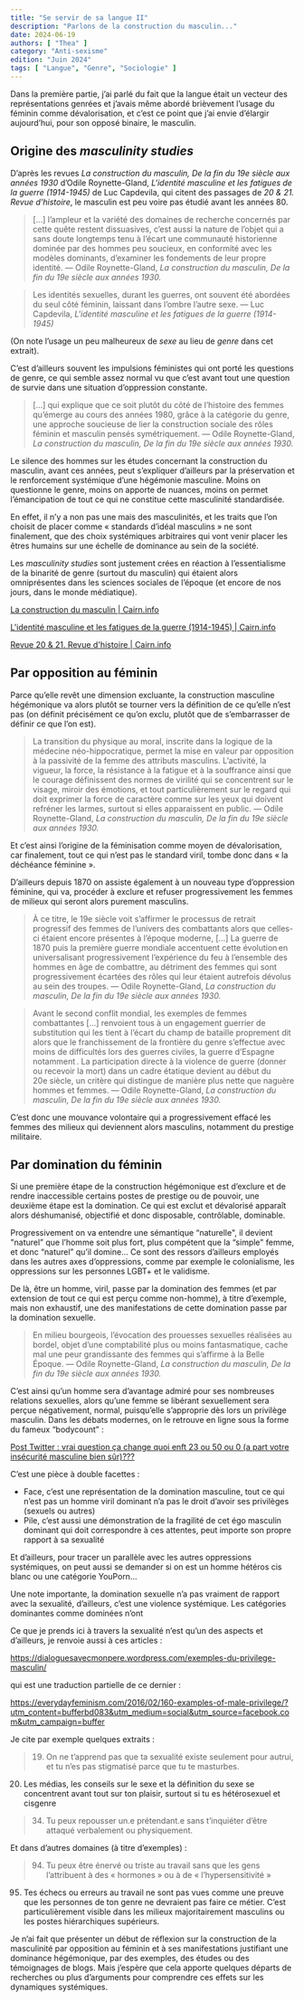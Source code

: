 ```yaml
---
title: "Se servir de sa langue II"
description: "Parlons de la construction du masculin..."
date: 2024-06-19
authors: [ "Thea" ]
category: "Anti-sexisme"
edition: "Juin 2024"
tags: [ "Langue", "Genre", "Sociologie" ]
---
```


Dans la première partie, j’ai parlé du fait que la langue était un vecteur des représentations genrées et j’avais même abordé brièvement l’usage du féminin comme dévalorisation, et c’est ce point que j’ai envie d’élargir aujourd’hui, pour son opposé binaire, le masculin.

## Origine des *masculinity studies*

D’après les revues *La construction du masculin, De la fin du 19e siècle aux années 1930* d’Odile Roynette-Gland, *L'identité masculine et les fatigues de la guerre (1914-1945)* de Luc Capdevila, qui citent des passages de *20 & 21. Revue d'histoire*, le masculin est peu voire pas étudié avant les années 80.

> […] l’ampleur et la variété des domaines de recherche concernés par cette quête restent dissuasives, c’est aussi la nature de l’objet qui a sans doute longtemps tenu à l’écart une communauté historienne dominée par des hommes peu soucieux, en conformité avec les modèles dominants, d’examiner les fondements de leur propre identité. 
— Odile Roynette-Gland, *La construction du masculin, De la fin du 19e siècle aux années 1930.*
> 

> Les identités sexuelles, durant les guerres, ont souvent été abordées du seul côté féminin, laissant dans l’ombre l’autre sexe.
— Luc Capdevila, *L'identité masculine et les fatigues de la guerre (1914-1945)*
> 

(On note l’usage un peu malheureux de *sexe* au lieu de *genre* dans cet extrait).

C’est d’ailleurs souvent les impulsions féministes qui ont porté les questions de genre, ce qui semble assez normal vu que c’est avant tout une question de survie dans une situation d’oppression constante.

> […] qui explique que ce soit plutôt du côté de l’histoire des femmes qu’émerge au cours des années 1980, grâce à la catégorie du genre, une approche soucieuse de lier la construction sociale des rôles féminin et masculin pensés symétriquement.
— Odile Roynette-Gland, *La construction du masculin, De la fin du 19e siècle aux années 1930.*
> 

Le silence des hommes sur les études concernant la construction du masculin, avant ces années, peut s’expliquer d’ailleurs par la préservation et le renforcement systémique d’une hégémonie masculine. Moins on questionne le genre, moins on apporte de nuances, moins on permet l’émancipation de tout ce qui ne constitue cette masculinité standardisée.

En effet, il n’y a non pas une mais des masculinités, et les traits que l’on choisit de placer comme « standards d’idéal masculins » ne sont finalement, que des choix systémiques arbitraires qui vont venir placer les êtres humains sur une échelle de dominance au sein de la société.

Les *masculinity studies* sont justement crées en réaction à l’essentialisme de la binarité de genre (surtout du masculin) qui étaient alors omniprésentes dans les sciences sociales de l’époque (et encore de nos jours, dans le monde médiatique).

[La construction du masculin | Cairn.info](https://www.cairn.info/revue-vingtieme-siecle-revue-d-histoire-2002-3-page-85.htm)

[L'identité masculine et les fatigues de la guerre (1914-1945) | Cairn.info](https://www.cairn.info/revue-vingtieme-siecle-revue-d-histoire-2002-3-page-97.htm)

[Revue 20 & 21. Revue d'histoire | Cairn.info](https://www.cairn.info/revue-vingtieme-siecle-revue-d-histoire.htm)

## Par opposition au féminin

Parce qu’elle revêt une dimension excluante, la construction masculine hégémonique va alors plutôt se tourner vers la définition de ce qu’elle n’est pas (on définit précisément ce qu’on exclu, plutôt que de s’embarrasser de définir ce que l’on est).

> La transition du physique au moral, inscrite dans la logique de la médecine néo-hippocratique, permet la mise en valeur par opposition à la passivité de la femme des attributs masculins. L’activité, la vigueur, la force, la résistance à la fatigue et à la souffrance ainsi que le courage définissent des normes de virilité qui se concentrent sur le visage, miroir des émotions, et tout particulièrement sur le regard qui doit exprimer la force de caractère comme sur les yeux qui doivent refréner les larmes, surtout si elles apparaissent en public.
— Odile Roynette-Gland, *La construction du masculin, De la fin du 19e siècle aux années 1930.*
> 

Et c’est ainsi l’origine de la féminisation comme moyen de dévalorisation, car finalement, tout ce qui n’est pas le standard viril, tombe donc dans « la déchéance féminine ».

D’ailleurs depuis 1870 on assiste également à un nouveau type d’oppression féminine, qui va, procéder à exclure et refuser progressivement les femmes de milieux qui seront alors purement masculins.

> À ce titre, le 19e siècle voit s’affirmer le processus de retrait progressif des femmes de l’univers des combattants alors que celles-ci étaient encore présentes à l’époque moderne, […] La guerre de 1870 puis la première guerre mondiale accentuent cette évolution en universalisant progressivement l’expérience du feu à l’ensemble des hommes en âge de combattre, au détriment des femmes qui sont progressivement écartées des rôles qui leur étaient autrefois dévolus au sein des troupes.
— Odile Roynette-Gland, *La construction du masculin, De la fin du 19e siècle aux années 1930.*
> 

> Avant le second conflit mondial, les exemples de femmes combattantes […] renvoient tous à un engagement guerrier de substitution qui les tient à l’écart du champ de bataille proprement dit alors que le franchissement de la frontière du genre s’effectue avec moins de difficultés lors des guerres civiles, la guerre d’Espagne notamment . La participation directe à la violence de guerre (donner ou recevoir la mort) dans un cadre étatique devient au début du 20e siècle, un critère qui distingue de manière plus nette que naguère hommes et femmes.
— Odile Roynette-Gland, *La construction du masculin, De la fin du 19e siècle aux années 1930.*
> 

C’est donc une mouvance volontaire qui a progressivement effacé les femmes des milieux qui deviennent alors masculins, notamment du prestige militaire.

## Par domination du féminin

Si une première étape de la construction hégémonique est d’exclure et de rendre inaccessible certains postes de prestige ou de pouvoir, une deuxième étape est la domination. Ce qui est exclut et dévalorisé apparaît alors déshumanisé, objectifié et donc disposable, contrôlable,  dominable.

Progressivement on va entendre une sémantique “naturelle", il devient "naturel” que l’homme soit plus fort, plus compétent que la “simple" femme, et donc “naturel” qu’il domine… Ce sont des ressors d’ailleurs employés dans les autres axes d’oppressions, comme par exemple le colonialisme, les oppressions sur les personnes LGBT+ et le validisme.

De là, être un homme, viril, passe par la domination des femmes (et par extension de tout ce qui est perçu comme non-homme), à titre d’exemple, mais non exhaustif, une des manifestations de cette domination passe par la domination sexuelle.

> En milieu bourgeois, l’évocation des prouesses sexuelles réalisées au bordel, objet d’une comptabilité plus ou moins fantasmatique, cache mal une peur grandissante des femmes qui s’affirme à la Belle Époque.
— Odile Roynette-Gland, *La construction du masculin, De la fin du 19e siècle aux années 1930.*
> 

C’est ainsi qu’un homme sera d’avantage admiré pour ses nombreuses relations sexuelles, alors qu’une femme se libérant sexuellement sera perçue négativement, normal, puisqu’elle s’approprie dès lors un privilège masculin. Dans les débats modernes, on le retrouve en ligne sous la forme du fameux “bodycount” :

[Post Twitter : vrai question ça change quoi enft 23 ou 50 ou 0 (a part votre insécurité masculine bien sûr)???](https://x.com/rachou_pinette/status/1660726621098201088)

C’est une pièce à double facettes :

- Face, c’est une représentation de la domination masculine, tout ce qui n’est pas un homme viril dominant n’a pas le droit d’avoir ses privilèges (sexuels ou autres)
- Pile, c’est aussi une démonstration de la fragilité de cet égo masculin dominant qui doit correspondre à ces attentes, peut importe son propre rapport à sa sexualité

Et d’ailleurs, pour tracer un parallèle avec les autres oppressions systémiques, on peut aussi se demander si on est un homme hétéros cis blanc ou une catégorie YouPorn…

Une note importante, la domination sexuelle n’a pas vraiment de rapport avec la sexualité, d’ailleurs, c’est une violence systémique. Les catégories dominantes comme dominées n’ont 

Ce que je prends ici à travers la sexualité n’est qu’un des aspects et d’ailleurs, je renvoie aussi à ces articles :

https://dialoguesavecmonpere.wordpress.com/exemples-du-privilege-masculin/

qui est une traduction partielle de ce dernier :

https://everydayfeminism.com/2016/02/160-examples-of-male-privilege/?utm_content=bufferbd083&utm_medium=social&utm_source=facebook.com&utm_campaign=buffer

Je cite par exemple quelques extraits :

> 19. On ne t’apprend pas que ta sexualité existe seulement pour autrui, et tu n’es pas stigmatisé parce que tu te masturbes.

20. Les médias, les conseils sur le sexe et la définition du sexe se concentrent avant tout sur ton plaisir, surtout si tu es hétérosexuel et cisgenre
> 

> 34. Tu peux repousser un.e prétendant.e sans t’inquiéter d’être attaqué verbalement ou physiquement.
> 

Et dans d’autres domaines (à titre d’exemples) :

> 94. Tu peux être énervé ou triste au travail sans que les gens l’attribuent à des « hormones » ou à de « l’hypersensitivité »

95. Tes échecs ou erreurs au travail ne sont pas vues comme une preuve que les personnes de ton genre ne devraient pas faire ce métier. C’est particulièrement visible dans les milieux majoritairement masculins ou les postes hiérarchiques supérieurs.
> 

Je n’ai fait que présenter un début de réflexion sur la construction de la masculinité par opposition au féminin et à ses manifestations justifiant une dominance hégémonique, par des exemples, des études ou des témoignages de blogs. Mais j’espère que cela apporte quelques départs de recherches ou plus d’arguments pour comprendre ces effets sur les dynamiques systémiques.
